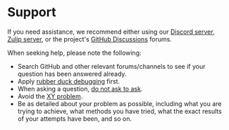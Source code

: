 # Support

If you need assistance, we recommend either using our
[Discord server](https://discord.gg/wtzCfaX2Nj),
[Zulip server](https://vezel.zulipchat.com), or the project's
[GitHub Discussions](https://docs.github.com/en/discussions) forums.

When seeking help, please note the following:

* Search GitHub and other relevant forums/channels to see if your question has
  been answered already.
* Apply [rubber duck debugging](https://rubberduckdebugging.com) first.
* When asking a question, [do not ask to ask](https://dontasktoask.com).
* Avoid the [XY problem](https://xyproblem.info).
* Be as detailed about your problem as possible, including what you are trying
  to achieve, what methods you have tried, what the exact results of your
  attempts have been, and so on.
